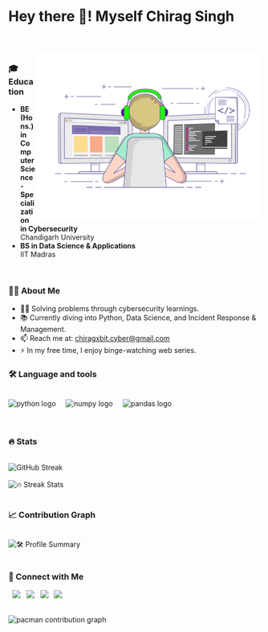 <h1>Hey there 👋! Myself Chirag Singh</h1>
<br /><br />
<img
  align="right"
  alt="GIF"
  src="https://raw.githubusercontent.com/devSouvik/devSouvik/master/gif3.gif"
  width="450"
/>

<h3>🎓 Education</h3>

<ul>
  <li><strong>BE (Hons.) in Computer Science - Specialization in Cybersecurity</strong><br />
  Chandigarh University</li>

  <li><strong>BS in Data Science & Applications</strong><br />
  IIT Madras</li>
</ul>

<br />

<h3>👨‍💻 About Me</h3>

<ul>
  <li>🧑‍💻 Solving problems through cybersecurity learnings.</li>
  <li>📚 Currently diving into Python, Data Science, and Incident Response & Management.</li>
  <li>📫 Reach me at: <a href="mailto:chiragxbit.cyber@gmail.com">chiragxbit.cyber@gmail.com</a></li>
  <li>⚡ In my free time, I enjoy binge-watching web series.</li>
</ul>



<h3>🛠 Language and tools</h3><br />
<div align="left">
  <img
    src="https://cdn.jsdelivr.net/gh/devicons/devicon/icons/python/python-original.svg"
    height="40"
    alt="python logo"
  />
  <img width="12" />
  <img
    src="https://cdn.jsdelivr.net/gh/devicons/devicon/icons/numpy/numpy-original.svg"
    height="40"
    alt="numpy logo"
  />
  <img width="12" />
  <img
    src="https://cdn.jsdelivr.net/gh/devicons/devicon/icons/pandas/pandas-original.svg"
    height="40"
    alt="pandas logo"
  />
  <img width="12" />
</div>
<br /><br />

<h3>🔥 Stats</h3>

<br />

<div align="left">
  <img
    src="https://github-readme-streak-stats.herokuapp.com?user=geekx-chirag&theme=dark&hide_border=true&v=1"
    alt="GitHub Streak"
  />
</div>

<br />
<div align="left">
  <img
    src="https://github-readme-stats.vercel.app/api/top-langs/?username=geekx-chirag&layout=compact&text_color=daf7dc&bg_color=151515"
    alt="🔥 Streak Stats"
  />
</div>
<br />
<h3>📈 Contribution Graph</h3>
<br />
<div align="left">
  <img
    src="https://github-profile-summary-cards.vercel.app/api/cards/profile-details?username=geekx-chirag&theme=dracula"
    alt="🛠️ Profile Summary"
  />
</div>
<br />

<h3>🔗 Connect with Me</h3>

<p align="left">
  &nbsp;
  <a
    href="https://medium.com/@chiragxbit.cyber"
    target="_blank"
    rel="noopener noreferrer"
    ><img
      src="https://img.icons8.com/?size=100&id=sqYv6jHqkMo4&format=png&color=000000"
      width="50"
  /></a>
  &nbsp;
  <a
    href="https://www.instagram.com/_chiragyrr"
    target="_blank"
    rel="noopener noreferrer"
    ><img
      src="https://img.icons8.com/?size=100&id=Xy10Jcu1L2Su&format=png&color=000000"
      width="50"
  /></a>
  &nbsp;
  <a
    href="https://www.linkedin.com/in/chirag-xbit"
    target="_blank"
    rel="noopener noreferrer"
    ><img
      src="https://img.icons8.com/?size=100&id=xuvGCOXi8Wyg&format=png&color=000000"
      width="50"
  /></a>
  &nbsp;
  <a
    href="https://mailto:chiragxbit.cyber@gmail.com"
    target="_blank"
    rel="noopener noreferrer"
    ><img
      src="https://img.icons8.com/?size=100&id=P7UIlhbpWzZm&format=png&color=000000"
      width="50"
  /></a>
</p>
<br />
<picture>
  <source
    media="(prefers-color-scheme: dark)"
    srcset="
      https://raw.githubusercontent.com/geekx-chirag/geekx-chirag/output/pacman-contribution-graph-dark.svg
    "
  />
  <source
    media="(prefers-color-scheme: light)"
    srcset="
      https://raw.githubusercontent.com/geekx-chirag/geekx-chirag/output/pacman-contribution-graph.svg
    "
  />
  <img
    alt="pacman contribution graph"
    src="https://raw.githubusercontent.com/geekx-chirag/geekx-chiragoutput/pacman-contribution-graph.svg"
  />
</picture>
